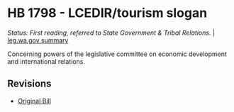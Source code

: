 # HB 1798 - LCEDIR/tourism slogan
*Status: First reading, referred to State Government & Tribal Relations.* | [leg.wa.gov summary](https://app.leg.wa.gov/billsummary?BillNumber=1798&Year=2021)

Concerning powers of the legislative committee on economic development and international relations.

## Revisions
* [Original Bill](1/)